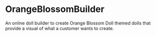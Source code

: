 # OrangeBlossomBuilder
An online doll builder to create Orange Blossom Doll themed dolls that provide a visual of what a customer wants to create.
